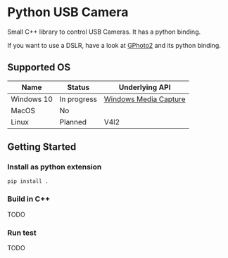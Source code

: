 # Python USB Camera

Small C++ library to control USB Cameras. It has a python binding.

If you want to use a DSLR, have a look at [GPhoto2](http://www.gphoto.org/) and its python binding.

## Supported OS

| Name | Status | Underlying API |
| --- | --- | --- |
| Windows 10 | In progress | [Windows Media Capture](https://docs.microsoft.com/en-us/uwp/api/windows.media.capture.mediacapture) |
| MacOS | No | |
| Linux | Planned | V4l2 |

## Getting Started

### Install as python extension

`pip install .`

### Build in C++

TODO

### Run test

TODO
